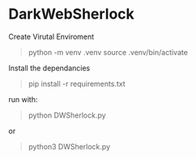 # DarkWebSherlock

Create Virutal Enviroment
> python -m venv .venv
> source .venv/bin/activate

Install the dependancies
> pip install -r requirements.txt

run with:
> python DWSherlock.py

or
> python3 DWSherlock.py